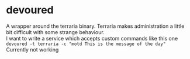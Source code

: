 # devoured
A wrapper around the terraria binary. Terraria makes administration a little bit difficult with some strange behaviour.  
I want to write a service which accepts custom commands like this one  
`devoured -t terraria -c "motd This is the message of the day" `  
Currently not working  
